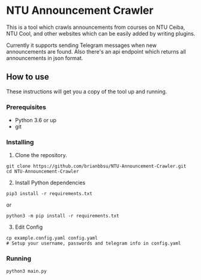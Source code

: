 # NTU Announcement Crawler

This is a tool which crawls announcements from courses on NTU Ceiba, NTU Cool, and other websites which can be easily added by writing plugins.

Currently it supports sending Telegram messages when new announcements are found. Also there's an api endpoint which returns all announcements in json format.

## How to use

These instructions will get you a copy of the tool up and running.

### Prerequisites

- Python 3.6 or up
- git

### Installing

1. Clone the repository.

```
git clone https://github.com/brianbbsu/NTU-Announcement-Crawler.git
cd NTU-Announcement-Crawler
```

2. Install Python dependencies

```
pip3 install -r requirements.txt
```

or

```
python3 -m pip install -r requirements.txt
```

3. Edit Config

```
cp example.config.yaml config.yaml
# Setup your username, passwords and telegram info in config.yaml
```

### Running

```
python3 main.py
```
